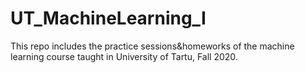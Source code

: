 # UT_MachineLearning_I
This repo includes the practice sessions&amp;homeworks of the machine learning course taught in University of Tartu, Fall 2020.
